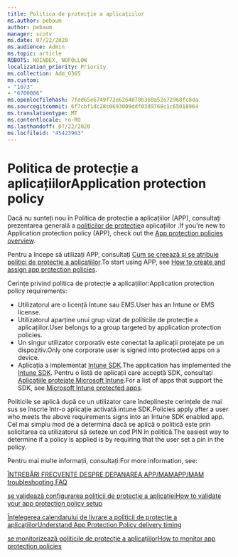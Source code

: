 ```yaml
---
title: Politica de protecție a aplicațiilor
ms.author: pebaum
author: pebaum
manager: scotv
ms.date: 07/22/2020
ms.audience: Admin
ms.topic: article
ROBOTS: NOINDEX, NOFOLLOW
localization_priority: Priority
ms.collection: Adm_O365
ms.custom:
- "1073"
- "6700006"
ms.openlocfilehash: 7fed65e6749f72e6264070b360a52e72968fc8da
ms.sourcegitcommit: 6f7cbf1dc28c0693009ddf03d9768c1c65018964
ms.translationtype: MT
ms.contentlocale: ro-RO
ms.lasthandoff: 07/22/2020
ms.locfileid: "45423963"
---
```

# <a name="application-protection-policy"></a><span data-ttu-id="9e28f-102">Politica de protecție a aplicațiilor</span><span class="sxs-lookup"><span data-stu-id="9e28f-102">Application protection policy</span></span>

<span data-ttu-id="9e28f-103">Dacă nu sunteți nou în Politica de protecție a aplicațiilor (APP), consultați prezentarea generală a [politicilor de protecție](https://docs.microsoft.com/intune/apps/app-protection-policy)a aplicațiilor .</span><span class="sxs-lookup"><span data-stu-id="9e28f-103">If you're new to Application protection policy (APP), check out the [App protection policies overview](https://docs.microsoft.com/intune/apps/app-protection-policy).</span></span>

<span data-ttu-id="9e28f-104">Pentru a începe să utilizați APP, consultați [Cum se creează și se atribuie politici de protecție a aplicațiilor](https://docs.microsoft.com/intune/app-protection-policies).</span><span class="sxs-lookup"><span data-stu-id="9e28f-104">To start using APP, see [How to create and assign app protection policies](https://docs.microsoft.com/intune/app-protection-policies).</span></span>

<span data-ttu-id="9e28f-105">Cerințe privind politica de protecție a aplicațiilor:</span><span class="sxs-lookup"><span data-stu-id="9e28f-105">Application protection policy requirements:</span></span>

- <span data-ttu-id="9e28f-106">Utilizatorul are o licență Intune sau EMS.</span><span class="sxs-lookup"><span data-stu-id="9e28f-106">User has an Intune or EMS license.</span></span>
- <span data-ttu-id="9e28f-107">Utilizatorul aparține unui grup vizat de politicile de protecție a aplicațiilor.</span><span class="sxs-lookup"><span data-stu-id="9e28f-107">User belongs to a group targeted by application protection policies.</span></span>
- <span data-ttu-id="9e28f-108">Un singur utilizator corporativ este conectat la aplicații protejate pe un dispozitiv.</span><span class="sxs-lookup"><span data-stu-id="9e28f-108">Only one corporate user is signed into protected apps on a device.</span></span>
- <span data-ttu-id="9e28f-109">Aplicația a implementat [Intune SDK](https://docs.microsoft.com/intune/app-sdk-get-started).</span><span class="sxs-lookup"><span data-stu-id="9e28f-109">The application has implemented the [Intune SDK](https://docs.microsoft.com/intune/app-sdk-get-started).</span></span> <span data-ttu-id="9e28f-110">Pentru o listă de aplicații care acceptă SDK, consultați [Aplicațiile protejate Microsoft Intune](https://docs.microsoft.com/intune/apps-supported-intune-apps).</span><span class="sxs-lookup"><span data-stu-id="9e28f-110">For a list of apps that support the SDK, see [Microsoft Intune protected apps](https://docs.microsoft.com/intune/apps-supported-intune-apps).</span></span>

<span data-ttu-id="9e28f-111">Politicile se aplică după ce un utilizator care îndeplinește cerințele de mai sus se înscrie într-o aplicație activată intune SDK.</span><span class="sxs-lookup"><span data-stu-id="9e28f-111">Policies apply after a user who meets the above requirements signs into an Intune SDK enabled app.</span></span> <span data-ttu-id="9e28f-112">Cel mai simplu mod de a determina dacă se aplică o politică este prin solicitarea ca utilizatorul să seteze un cod PIN în politică.</span><span class="sxs-lookup"><span data-stu-id="9e28f-112">The easiest way to determine if a policy is applied is by requiring that the user set a pin in the policy.</span></span> 

<span data-ttu-id="9e28f-113">Pentru mai multe informații, consultați:</span><span class="sxs-lookup"><span data-stu-id="9e28f-113">For more information, see:</span></span>

[<span data-ttu-id="9e28f-114">ÎNTREBĂRI FRECVENTE DESPRE DEPANAREA APP/MAM</span><span class="sxs-lookup"><span data-stu-id="9e28f-114">APP/MAM troubleshooting FAQ</span></span>](https://docs.microsoft.com/intune/apps/troubleshoot-mam)  

[<span data-ttu-id="9e28f-115">se validează configurarea politicii de protecție a aplicației</span><span class="sxs-lookup"><span data-stu-id="9e28f-115">How to validate your app protection policy setup</span></span>](https://docs.microsoft.com/intune/app-protection-policies-validate)

[<span data-ttu-id="9e28f-116">Înțelegerea calendarului de livrare a politicii de protecție a aplicațiilor</span><span class="sxs-lookup"><span data-stu-id="9e28f-116">Understand App Protection Policy delivery timing</span></span>](https://docs.microsoft.com/intune/app-protection-policy-delivery)  

[<span data-ttu-id="9e28f-117">se monitorizează politicile de protecție a aplicațiilor</span><span class="sxs-lookup"><span data-stu-id="9e28f-117">How to monitor app protection policies</span></span>](https://docs.microsoft.com/intune/app-protection-policies-monitor)